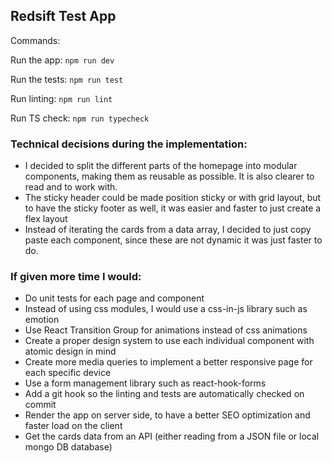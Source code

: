 ## Redsift Test App

Commands:

Run the app: `npm run dev`

Run the tests: `npm run test`

Run linting: `npm run lint`

Run TS check: `npm run typecheck`

### Technical decisions during the implementation:

- I decided to split the different parts of the homepage into modular components, making them as reusable as possible. It is also clearer to read and to work with.
- The sticky header could be made position sticky or with grid layout, but to have the sticky footer as well, it was easier and faster to just create a flex layout
- Instead of iterating the cards from a data array, I decided to just copy paste each component, since these are not dynamic it was just faster to do.

### If given more time I would:

- Do unit tests for each page and component
- Instead of using css modules, I would use a css-in-js library such as emotion
- Use React Transition Group for animations instead of css animations
- Create a proper design system to use each individual component with atomic design in mind
- Create more media queries to implement a better responsive page for each specific device
- Use a form management library such as react-hook-forms
- Add a git hook so the linting and tests are automatically checked on commit
- Render the app on server side, to have a better SEO optimization and faster load on the client
- Get the cards data from an API (either reading from a JSON file or local mongo DB database)
